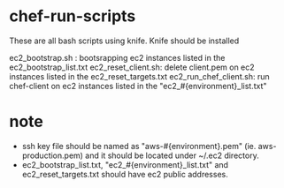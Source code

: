 chef-run-scripts
================

These are all bash scripts using knife. Knife should be installed

ec2_bootstrap.sh : bootsrapping ec2 instances listed in the ec2_bootstrap_list.txt
ec2_reset_client.sh: delete client.pem on ec2 instances listed in the ec2_reset_targets.txt
ec2_run_chef_client.sh: run chef-client on ec2 instances listed in the "ec2_#{environment}_list.txt"


# note
- ssh key file should be named as "aws-#{environment}.pem" (ie. aws-production.pem) and it should be located under ~/.ec2 directory.
- ec2_bootstrap_list.txt, "ec2_#{environment}_list.txt" and ec2_reset_targets.txt should have ec2 public addresses.
